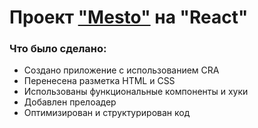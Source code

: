 # Проект ["Mesto"](http://localhost:3000) на "React"

### Что было сделано:

* Создано приложение с использованием CRA
* Перенесена разметка HTML и CSS
* Использованы функциональные компоненты и хуки
* Добавлен прелоадер
* Оптимизирован и структурирован код
